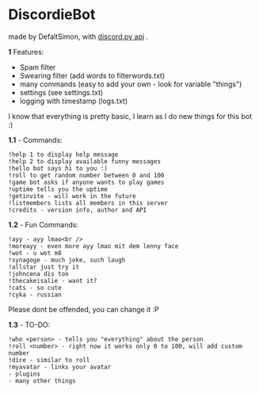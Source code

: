 # DiscordieBot
made by DefaltSimon, with [discord.py api](https://github.com/Rapptz/discord.py) .

**1** Features:
- Spam filter
- Swearing filter (add words to filterwords.txt)
- many commands (easy to add your own - look for variable "things")
- settings (see settings.txt)  
- logging with timestamp (logs.txt)  

I know that everything is pretty basic, I learn as I do new things for this bot :)

**1.1** - Commands:  
```
!help 1 to display help message
!help 2 to display available funny messages  
!hello bot says hi to you :)  
!roll to get random number between 0 and 100  
!game bot asks if anyone wants to play games  
!uptime tells you the uptime  
!getinvite - will work in the future  
!listmembers lists all members in this server  
!credits - version info, author and API  
```
**1.2** - Fun Commands:  
```
!ayy - ayy lmao<br />
!moreayy - even more ayy lmao mit dem lenny face  
!wot - u wot m8  
!synagoge - much joke, such laugh  
!allstar just try it   
!johncena dis too   
!thecakeisalie - want it?  
!cats - so cute  
!cyka - russian
```
Please dont be offended, you can change it :P  
  
**1.3** - TO-DO:
```
!who <person> - tells you "everything" about the person  
!roll <number> - right now it works only 0 to 100, will add custom number  
!dice - similar to roll
!myavatar - links your avatar
- plugins
- many other things
```